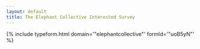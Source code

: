 ```yaml
---
layout: default
title: The Elephant Collective Interested Survey
---
```


{% include typeform.html domain='"elephantcollective"' formId='"uoB5yN"' %}
